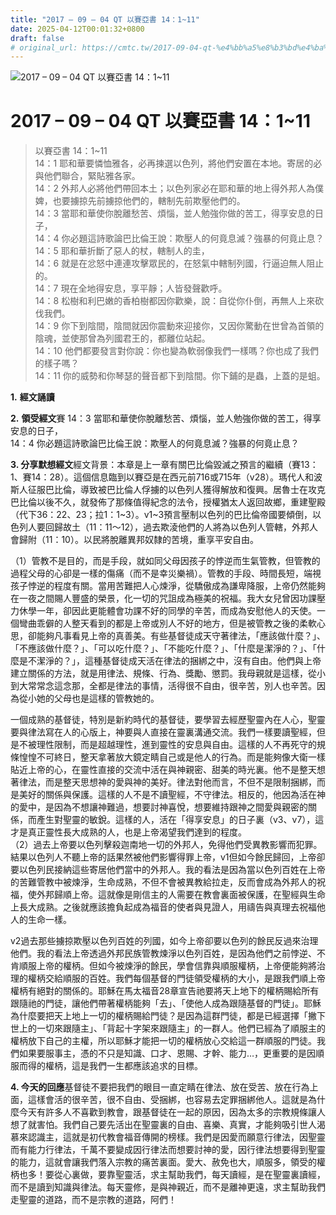 ```yaml
---
title: "2017 – 09 – 04 QT 以賽亞書 14：1~11"
date: 2025-04-12T00:01:32+0800
draft: false
# original_url: https://cmtc.tw/2017-09-04-qt-%e4%bb%a5%e8%b3%bd%e4%ba%9e%e6%9b%b8-14%ef%bc%9a111
---
```


![2017 – 09 – 04 QT 以賽亞書 14：1~11](/images/qt.jpg   "2017 – 09 – 04 QT 以賽亞書 14：1~11")

# 2017 – 09 – 04 QT 以賽亞書 14：1~11

> 以賽亞書 14：1~11  
> 14：1 耶和華要憐恤雅各，必再揀選以色列，將他們安置在本地。寄居的必與他們聯合，緊貼雅各家。  
> 14：2 外邦人必將他們帶回本土；以色列家必在耶和華的地上得外邦人為僕婢，也要擄掠先前擄掠他們的，轄制先前欺壓他們的。  
> 14：3 當耶和華使你脫離愁苦、煩惱，並人勉強你做的苦工，得享安息的日子，  
> 14：4 你必題這詩歌論巴比倫王說：欺壓人的何竟息滅？強暴的何竟止息？  
> 14：5 耶和華折斷了惡人的杖，轄制人的圭，  
> 14：6 就是在忿怒中連連攻擊眾民的，在怒氣中轄制列國，行逼迫無人阻止的。  
> 14：7 現在全地得安息，享平靜；人皆發聲歡呼。  
> 14：8 松樹和利巴嫩的香柏樹都因你歡樂，說：自從你仆倒，再無人上來砍伐我們。  
> 14：9 你下到陰間，陰間就因你震動來迎接你，又因你驚動在世曾為首領的陰魂，並使那曾為列國君王的，都離位站起。  
> 14：10 他們都要發言對你說：你也變為軟弱像我們一樣嗎？你也成了我們的樣子嗎？  
> 14：11 你的威勢和你琴瑟的聲音都下到陰間。你下鋪的是蟲，上蓋的是蛆。

**1.** **經文誦讀**

**2.** **領受經文**賽 14：3 當耶和華使你脫離愁苦、煩惱，並人勉強你做的苦工，得享安息的日子，  
14：4 你必題這詩歌論巴比倫王說：欺壓人的何竟息滅？強暴的何竟止息？

**3. 分享默想經文**經文背景：本章是上一章有關巴比倫毀滅之預言的繼續（賽13：1、賽14：28）。這個信息臨到以賽亞是在西元前716或715年（v28）。瑪代人和波斯人征服巴比倫，導致被巴比倫人俘擄的以色列人獲得解放和復興。居魯士在攻克巴比倫以後不久，就發佈了那條值得紀念的法令，授權猶太人返回故鄉，重建聖殿（代下36：22、23；拉1：1~3）。v1~3預言壓制以色列的巴比倫帝國要傾倒，以色列人要回歸故土（11：11～12），過去欺淩他們的人將為以色列人管轄，外邦人會歸附（11：10）。以民將脫離異邦奴隸的苦境，重享平安自由。

（1）管教不是目的，而是手段，就如同父母因孩子的悖逆而生氣管教，但管教的過程父母的心卻是一樣的傷痛（而不是幸災樂禍）。管教的手段、時間長短，端視孩子悖逆的程度有關。當用苦難把人心煉淨，從驕傲成為謙卑降服，上帝仍然能夠在一夜之間賜人豐盛的榮景，化一切的咒詛成為極美的祝福。我大女兒曾因功課壓力休學一年，卻因此更能體會功課不好的同學的辛苦，而成為安慰他人的天使。一個彎曲乖僻的人整天看到的都是上帝或別人不好的地方，但是被管教之後的柔軟心思，卻能夠凡事看見上帝的真善美。有些基督徒成天守著律法，「應該做什麼？」、「不應該做什麼？」、「可以吃什麼？」、「不能吃什麼？」、「什麼是潔淨的？」、「什麼是不潔淨的？」，這種基督徒成天活在律法的捆綁之中，沒有自由。他們與上帝建立關係的方法，就是用律法、規條、行為、獎勵、懲罰。我母親就是這樣，從小到大常常念這念那，全都是律法的事情，活得很不自由，很辛苦，別人也辛苦。因為從小她的父母也是這樣的管教她的。

一個成熟的基督徒，特別是新約時代的基督徒，要學習去經歷聖靈內在人心，聖靈要與律法寫在人的心版上，神要與人直接在靈裏溝通交流。我們一樣要讀聖經，但是不被理性限制，而是超越理性，進到靈性的安息與自由。這樣的人不再死守的規條惶惶不可終日，整天拿著放大鏡定睛自己或是他人的行為。而是能夠像大衛一樣貼近上帝的心，在靈性直接的交流中活在與神親密、甜美的時光裏。他不是整天想著律法，而是整天思想神的愛與神的美好。律法對他而言，不但不是限制捆綁，而是美好的關係與保護。這樣的人不是不讀聖經，不守律法。相反的，他因為活在神的愛中，是因為不想讓神難過，想要討神喜悅，想要維持跟神之間愛與親密的關係，而產生對聖靈的敏銳。這樣的人，活在「得享安息」的日子裏（v3、v7），這才是真正靈性長大成熟的人，也是上帝渴望我們達到的程度。  
（2）過去上帝要以色列擊殺迦南地一切的外邦人，免得他們受異教影響而犯罪。結果以色列人不聽上帝的話果然被他們影響得罪上帝，v1但如今餘民歸回，上帝卻要以色列民接納這些寄居他們當中的外邦人。我的看法是因為當以色列百姓在上帝的苦難管教中被煉淨，生命成熟，不但不會被異教給拉走，反而會成為外邦人的祝福，使外邦歸順上帝。這就像是剛信主的人需要在教會裏面被保護，在聖經與生命上長大成熟。之後就應該擔負起成為福音的使者與見證人，用禱告與真理去祝福他人的生命一樣。

v2過去那些擄掠欺壓以色列百姓的列國，如今上帝卻要以色列的餘民反過來治理他們。我的看法上帝透過外邦民族管教煉淨以色列百姓，是因為他們之前悖逆、不肯順服上帝的權柄。但如今被煉淨的餘民，學會信靠與順服權柄，上帝便能夠將治理的權柄交給順服的百姓。我們每個基督的門徒領受權柄的大小，是跟我們順上帝權柄有絕對的關係的。耶穌在馬太福音28章宣告祂要將天上地下的權柄賜給所有跟隨祂的門徒，讓他們帶著權柄能夠「去」、「使他人成為跟隨基督的門徒」。耶穌為什麼要把天上地上一切的權柄賜給門徒？是因為這群門徒，都是已經選擇「撇下世上的一切來跟隨主」、「背起十字架來跟隨主」的一群人。他們已經為了順服主的權柄放下自己的主權，所以耶穌才能把一切的權柄放心交給這一群順服的門徒。我們如果要服事主，憑的不只是知識、口才、恩賜、才幹、能力…，更重要的是因順服而得的權柄，這是我們一生都應該追求的目標。

**4. 今天的回應**基督徒不要把我們的眼目一直定睛在律法、放在受苦、放在行為上面，這樣會活的很辛苦，很不自由、受捆綁，也容易去定罪捆綁他人。這就是為什麼今天有許多人不喜歡到教會，跟基督徒在一起的原因，因為太多的宗教規條讓人想了就害怕。我們自己要先活出在聖靈裏的自由、喜樂、真實，才能夠吸引世人渴慕來認識主，這就是初代教會福音傳開的榜樣。我們是因愛而願意行律法，因聖靈而有能力行律法，千萬不要變成因行律法而想要討神的愛，因行律法想要得到聖靈的能力，這就會讓我們落入宗教的痛苦裏面。愛大、赦免也大，順服多，領受的權柄也多！要從心裏做，要靠聖靈活，求主幫助我們，每天讀經，是在聖靈裏讀經，而不是讀到知識與律法。每天靈修，是與神親近，而不是離神更遠，求主幫助我們走聖靈的道路，而不是宗教的道路，阿們！